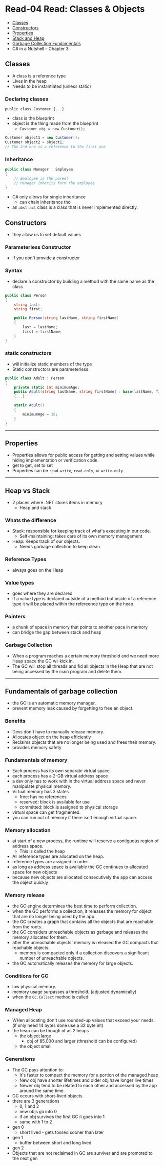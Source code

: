 # Read-04 Read: Classes & Objects

- [Classes](https://docs.microsoft.com/en-us/dotnet/csharp/programming-guide/classes-and-structs/classes)
- [Constructors](https://docs.microsoft.com/en-us/dotnet/csharp/programming-guide/classes-and-structs/constructors)
- [Properties](https://docs.microsoft.com/en-us/dotnet/csharp/programming-guide/classes-and-structs/properties)
- [Stack and Heap](https://docs.microsoft.com/en-us/dotnet/csharp/programming-guide/classes-and-structs/properties)
- [Garbage Collection Fundamentals](https://docs.microsoft.com/en-us/dotnet/standard/garbage-collection/fundamentals)
- C# in a Nutshell - Chapter 3

## Classes
- A class is a reference type
- Lives in the heap
- Needs to be instantiated (unless static)
### Declaring classes
`public class Customer {...}`
- class is the blueprint
- object is the thing made from the blueprint
    - `Customer obj = new Customer();`
```C#
Customer object1 = new Customer();
Customer object2 = object1;
// The 2nd one is a reference to the first one
```
### Inheritance
``` C#
public class Manager : Employee
{
    // Employee is the parent
    // Manager inherits form the employee
}
```
- C# only allows for single inheritance
    - can chain inheritance tho
- an `abstract` class is a class that is never implemented directly.

## Constructors
- they allow us to set default values
### Parameterless Constructor
- If you don't provide a constructor 
### Syntax
- declare a constructor by building a method with the same name as the class
```C#
public class Person
{
    string last;
    string first;

    public Person(string lastName, string firstName)
    {
        last = lastName;
        first = firstName;
    }
}
```
### static constructors
- will initialize static members of the type
- Static constructors are parameterless
```C#
public class Adult : Person
{
    private static int minimumAge;
    public Adult(string lastName, string firstName) : base(lastName, firstName)
    {...}

    static Adult()
    {
        minimumAge = 18;
    }
}
```

---

## Properties
- Properties allows for public access for getting and setting values while hiding implementation or verification code.
- get to get, set to set
- Properties can be `read-write`, `read-only`, or `write-only`

---

## Heap vs Stack
- 2 places where .NET stores items in memory
    - Heap and stack
### Whats the difference
- Stack: responsible for keeping track of what's executing in our code.
    - Self-maintaining: takes care of its own memory management
- Heap: Keeps track of our objects.
    - Needs garbage collection to keep clean

### Reference Types
- always goes on the Heap
### Value types
- goes where they are declared.
- If a value type is declared outside of a method but inside of a reference type it will be placed within the refereence type on the heap.
### Pointers
- a chunk of space in memory that points to another pace in memory
- can bridge the gap between stack and heap

### Garbage Collection 
- When a program reaches a certain memory threshold and we need more Heap space the GC wil kick in.
- The GC will stop all threads and fid all objects in the Heap that are not being accessed by the main program and delete them. 

---

## Fundamentals of garbage collection
- the GC is an automatic memory manager.
- prevent memory leak caused by forgetting to free an object. 
### Benefits
- Devs don't have to manually release memory.
- Allocates object on the heap efficiently
- Reclaims objects that are no longer being used and frees their memory.
- provides memory safety
### Fundamentals of memory
- Each process has its own separate virtual space.
- each process has a 2-GB virtual address space
- a dev only has to work with in the virtual address space and never manipulate physical memory.
- Virtual memory has 3 states
    - free: has no references
    - reserved: block is available for use
    - committed: block is assigned to physical storage
- virtual space can get fragmented.
- you can run out of memory if there isn't enough virtual space.
### Memory allocation
- at start of a new process, the runtime will reserve a contiguous region of address space. 
    - This is called the heap
- All reference types are allocated on the heap.
- reference types are assigned in order
- as long as address space is available the GC continues to allocated space for new objects
- because new objects are allocated consecutively the app can access the object quickly
### Memory release
- the GC engine determines the best time to perform collection.
- when the GC performs a collection, it releases the memory for object that are no longer being used by the app.
- the GC creates a graph that contains all the objects that are reachable from the roots.
- the GC considers unreachable objects as garbage and releases the memory allocated for them. 
- after the unreachable objects' memory is released the GC compacts that reachable objects.
    - memory is compacted only if a collection discovers a significant number of unreachable objects.
- the GC automatically releases the memory for large objects. 
### Conditions for GC
- low physical memory.
- memory usage surpasses a threshold. (adjusted dynamically)
- when the `GC.Collect` method is called
### Managed Heap
- WHen allocating don't use rounded-up values that exceed your needs. (if only need 14 bytes done use a 32 byte int)
- the heap can be though of as 2 heaps
    - the object large 
        - obj of 85,000 and larger (threshold can be configured)
    - the object small
### Generations
- The GC pays attention to:
    - It's faster to compact the memory for a portion of the managed heap
    - New obj have shorter lifetimes and older obj have longer live times
    - Newer obj tend to be related to each other and accessed by the app around the same time.
- GC occurs with short-lived objects.
- there are 3 generations
    - 0, 1 and 2
    - new objs go into 0
    - if an obj survives the first GC it goes into 1
    - same with 1 to 2
- gen 0
    - short lived - gets tossed sooner than later
- gen 1
    - buffer between short and long lived
- gen 2
- Objects that are not reclaimed in GC are surviver and are promoted to the next gen